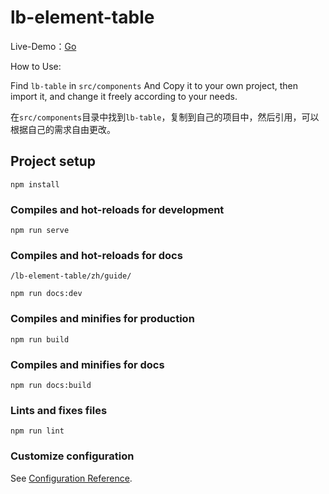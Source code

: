 # lb-element-table

Live-Demo：[Go](https://github.liubing.me/lb-element-table/zh/guide/)

How to Use:

Find `lb-table` in `src/components` And Copy it to your own project, then import it, and change it freely according to your needs.

在`src/components`目录中找到`lb-table`，复制到自己的项目中，然后引用，可以根据自己的需求自由更改。

## Project setup
```
npm install
```

### Compiles and hot-reloads for development
```
npm run serve
```

### Compiles and hot-reloads for docs
`/lb-element-table/zh/guide/`
```
npm run docs:dev
```

### Compiles and minifies for production
```
npm run build
```

### Compiles and minifies for docs
```
npm run docs:build
```

### Lints and fixes files
```
npm run lint
```

### Customize configuration
See [Configuration Reference](https://cli.vuejs.org/config/).
